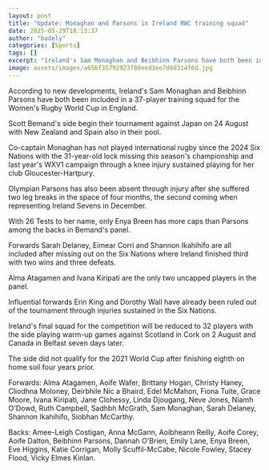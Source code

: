 ```yaml
---
layout: post
title: "Update: Monaghan and Parsons in Ireland RWC training squad"
date: 2025-05-29T18:13:37
author: "badely"
categories: [Sports]
tags: []
excerpt: "Ireland's Sam Monaghan and Beibhinn Parsons have both been included in a 37-player training squad for the Women's Rugby World Cup in England."
image: assets/images/a656f35792923f80eed3ee7d6d314f6d.jpg
---
```


According to new developments, Ireland's Sam Monaghan and Beibhinn Parsons have both been included in a 37-player training squad for the Women's Rugby World Cup in England.

Scott Bemand's side begin their tournament against Japan on 24 August with New Zealand and Spain also in their pool.

Co-captain Monaghan has not played international rugby since the 2024 Six Nations with the 31-year-old lock missing this season's championship and last year's WXV1 campaign through a knee injury sustained playing for her club Gloucester-Hartpury.

Olympian Parsons has also been absent through injury after she suffered two leg breaks in the space of four months, the second coming when representing Ireland Sevens in December. 

With 26 Tests to her name, only Enya Breen has more caps than Parsons among the backs in Bemand's panel.

Forwards Sarah Delaney, Eimear Corri and Shannon Ikahihifo are all included after missing out on the Six Nations where Ireland finished third with two wins and three defeats.

Alma Atagamen and Ivana Kiripati are the only two uncapped players in the panel.

Influential forwards Erin King and Dorothy Wall have already been ruled out of the tournament through injuries sustained in the Six Nations. 

Ireland's final squad for the competition will be reduced to 32 players with the side playing warm-up games against Scotland in Cork on 2 August and Canada in Belfast  seven days later. 

The side did not qualify for the 2021 World Cup after finishing eighth on home soil four years prior. 

Forwards: Alma Atagamen, Aoife Wafer, Brittany Hogan, Christy Haney, Cliodhna Moloney, Deirbhile Nic a Bhaird, Edel McMahon, Fiona Tuite, Grace Moore, Ivana Kiripati, Jane Clohessy, Linda Djougang, Neve Jones, Niamh O'Dowd, Ruth Campbell, Sadhbh McGrath, Sam Monaghan, Sarah Delaney, Shannon Ikahihifo, Siobhan McCarthy.

Backs: Amee-Leigh Costigan, Anna McGann, Aoibheann Reilly, Aoife Corey, Aoife Dalton, Beibhinn Parsons, Dannah O'Brien, Emily Lane, Enya Breen, Eve Higgins, Katie Corrigan, Molly Scuffil-McCabe, Nicole Fowley, Stacey Flood, Vicky Elmes Kinlan.

